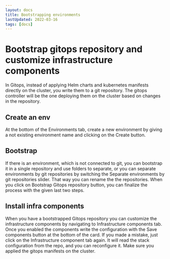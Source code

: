 ```yaml
---
layout: docs
title: Bootstrapping environments
lastUpdated: 2022-03-16
tags: [docs]
---
```


# Bootstrap gitops repository and customize infrastructure components

In Gitops, instead of applying Helm charts and kubernetes manifests directly on the cluster, you write them to a git repository. The gitops controller will be the one deploying them on the cluster based on changes in the repository.

## Create an env

At the bottom of the Environments tab, create a new environment by giving a not existing environment name and clicking on the Create button.


## Bootstrap

If there is an environment, which is not connected to git, you can bootstrap it in a single repository and use folders to separate, or you can separate environments by git repositories by switching the Separate environments by git repositories slider. That way you can rename the the repositories. When you click on Bootstrap Gitops repository button, you can finalize the process with the given last two steps.

## Install infra components

When you have a bootstrapped Gitops repository you can customize the infrastructure components by navigating to Infrastructure components tab. Once you enabled the components write the configuration with the Save components button at the bottom of the card. If you made a mistake, just click on the Infrastructure component tab again. It will read the stack configuration from the repo, and you can reconfigure it. Make sure you applied the gitops manifests on the cluster.
